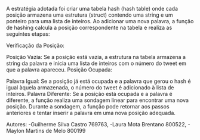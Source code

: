 A estratégia adotada foi criar uma tabela hash (hash table) onde cada posição armazena uma estrutura (struct) contendo uma string e um ponteiro para uma lista de inteiros. Ao adicionar uma nova palavra, a função de hashing calcula a posição correspondente na tabela e realiza as seguintes etapas:

Verificação da Posição:

Posição Vazia: 
Se a posição está vazia, a estrutura na tabela armazena a string da palavra e inicia uma lista de inteiros com o número do tweet em que a palavra apareceu.
Posição Ocupada:

Palavra Igual: Se a posição já está ocupada e a palavra que gerou o hash é igual àquela armazenada, o número do tweet é adicionado à lista de inteiros.
Palavra Diferente: Se a posição está ocupada e a palavra é diferente, a função realiza uma sondagem linear para encontrar uma nova posição. Durante a sondagem, a função pode retornar aos passos anteriores e tentar inserir a palavra em uma nova posição adequada.

Autores:
-Guilherme Silva Castro 769763,
-Laura Mota Brentano 800522,
-Maylon Martins de Melo 800199

